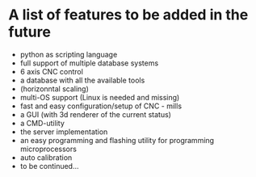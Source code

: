 # A list of features to be added in the future

* python as scripting language
* full support of multiple database systems
* 6 axis CNC control
* a database with all the available tools
* (horizonntal scaling)
* multi-OS support (Linux is needed and missing)
* fast and easy configuration/setup of CNC - mills
* a GUI (with 3d renderer of the current status)
* a CMD-utility
* the server implementation
* an easy programming and flashing utility for programming microprocessors
* auto calibration
* to be continued...
